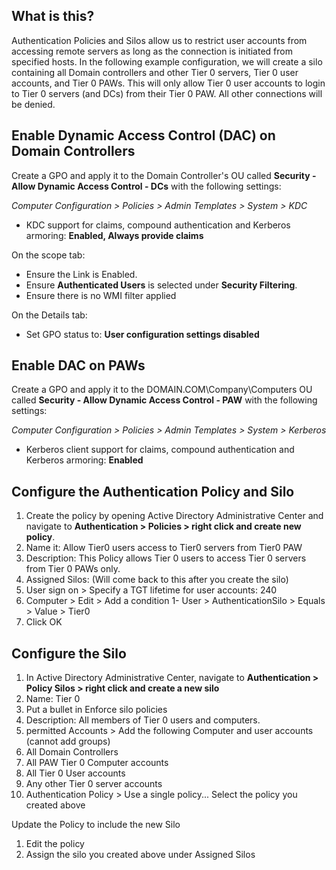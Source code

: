 ## What is this?
Authentication Policies and Silos allow us to restrict user accounts from accessing remote servers as long as the connection is initiated from specified hosts.  In the following example configuration, we will create a silo containing all Domain controllers and other Tier 0 servers, Tier 0 user accounts, and Tier 0 PAWs.  This will only allow Tier 0 user accounts to login to Tier 0 servers (and DCs) from their Tier 0 PAW.  All other connections will be denied.

## Enable Dynamic Access Control (DAC) on Domain Controllers
Create a GPO and apply it to the Domain Controller's OU called **Security - Allow Dynamic Access Control - DCs** with the following settings:

*Computer Configuration > Policies > Admin Templates > System > KDC*
* KDC support for claims, compound authentication and Kerberos armoring: **Enabled, Always provide claims**

On the scope tab:
* Ensure the Link is Enabled.  
* Ensure **Authenticated Users** is selected under **Security Filtering**.
* Ensure there is no WMI filter applied

On the Details tab:
* Set GPO status to: **User configuration settings disabled**

## Enable DAC on PAWs
Create a GPO and apply it to the DOMAIN.COM\Company\Computers OU called **Security - Allow Dynamic Access Control - PAW** with the following settings:

*Computer Configuration > Policies > Admin Templates > System > Kerberos*
* Kerberos client support for claims, compound authentication and Kerberos armoring: **Enabled**

## Configure the Authentication Policy and Silo
1. Create the policy by opening Active Directory Administrative Center and navigate to **Authentication > Policies > right click and create new policy**.
2. Name it: Allow Tier0 users access to Tier0 servers from Tier0 PAW
3. Description: This Policy allows Tier 0 users to access Tier 0 servers from Tier 0 PAWs only.
4. Assigned Silos: (Will come back to this after you create the silo)
5. User sign on > Specify a TGT lifetime for user accounts: 240
6. Computer > Edit > Add a condition
      1- User > AuthenticationSilo > Equals > Value > Tier0
7. Click OK

## Configure the Silo
1. In Active Directory Administrative Center, navigate to **Authentication > Policy Silos > right click and create a new silo**
2. Name: Tier 0
3. Put a bullet in Enforce silo policies
4. Description: All members of Tier 0 users and computers.
5. permitted Accounts > Add the following Computer and user accounts (cannot add groups)
  1. All Domain Controllers
  2. All PAW Tier 0 Computer accounts
  3. All Tier 0 User accounts
  4. Any other Tier 0 server accounts
6. Authentication Policy > Use a single policy... Select the policy you created above

Update the Policy to include the new Silo
1. Edit the policy
2. Assign the silo you created above under Assigned Silos

